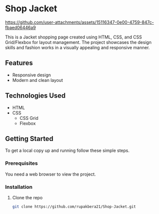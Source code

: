 # Shop Jacket

https://github.com/user-attachments/assets/15116347-0e00-4759-847c-fbaed06446a9

This is a Jacket shopping page created using HTML, CSS, and CSS Grid/Flexbox for layout management. The project showcases the design skills and fashion works in a visually appealing and responsive manner.

## Features

- Responsive design
- Modern and clean layout

## Technologies Used

- HTML
- CSS
  - CSS Grid
  - Flexbox

## Getting Started

To get a local copy up and running follow these simple steps.

### Prerequisites

You need a web browser to view the project.

### Installation

1. Clone the repo
   ```sh
   git clone https://github.com/rupakbera21/Shop-Jacket.git
